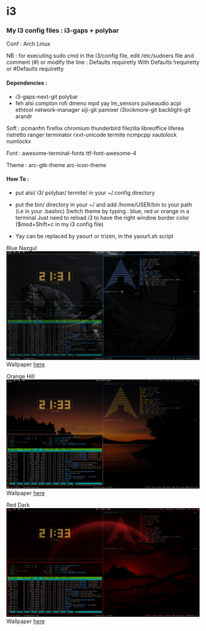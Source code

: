 # i3
### My I3 config files : i3-gaps + polybar

Conf : 
Arch Linux

NB : for executing sudo cmd in the i3/config file, edit /etc/sudoers file and comment (#) or modify the line :
Defaults requiretty
With
Defaults !requiretty
or
#Defaults requiretty

#### Dependencies :
- i3-gaps-next-git polybar
- feh alsi compton rofi dmenu mpd yay lm_sensors pulseaudio acpi ethtool network-manager siji-git pamixer i3lockmore-git backlight-git arandr 

Soft : pcmanfm firefox chromium thunderbird filezilla libreoffice liferea ristretto ranger terminator rxvt-unicode termite ncmpcpp xautolock numlockx 

Font : awesome-terminal-fonts ttf-font-awesome-4 

Theme : arc-gtk-theme arc-icon-theme

#### How To :
- put alsi/ i3/ polybar/ termite/ in your ~/.config directory
- put the bin/ directory in your ~/ and add /home/USER/bin to your path (i.e in your .bashrc)
Switch theme by typing : blue, red or orange in a terminal
Just need to reload i3 to have the right window border color ($mod+Shift+c in my i3 config file)

- Yay can be replaced by yaourt or trizen, in the yaourt.sh script

 
Blue Nazgul 
![Nazgul](screen_blue.png?raw=true "Blue Nazgul")
Wallpaper [here](https://k60.kn3.net/taringa/7/7/6/8/3/A/VCLR/841.jpg)

Orange Hill
![Orange](screen_orange.png?raw=true "Orange Hill")
Wallpaper [here](https://wallup.net/preview/?wallpaper=sunset-nature-silhouette-trees-water-calm-dark-orange-hill)

Red Dark
![Red](screen_red.png?raw=true "Red Dark")
Wallpaper [here](https://wallpaperdata.com/dark-wallpaper-1920x1080.html/dark-wallpaper-1920x1080-1920x1-wtg30315388?lang=pt)

 
 
 
